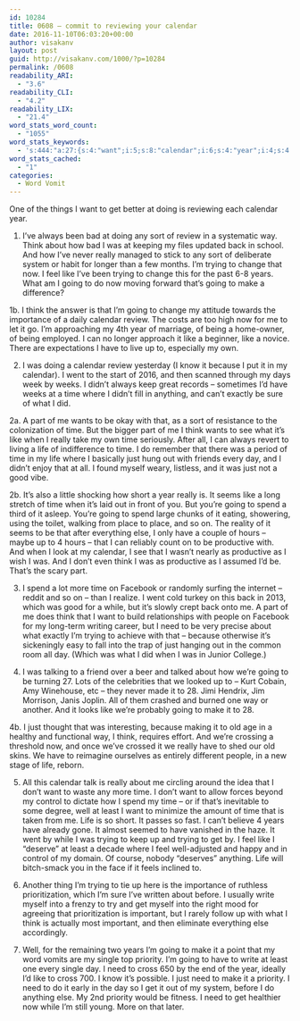 ```yaml
---
id: 10284
title: 0608 – commit to reviewing your calendar
date: 2016-11-10T06:03:20+00:00
author: visakanv
layout: post
guid: http://visakanv.com/1000/?p=10284
permalink: /0608
readability_ARI:
  - "3.6"
readability_CLI:
  - "4.2"
readability_LIX:
  - "21.4"
word_stats_word_count:
  - "1055"
word_stats_keywords:
  - 's:444:"a:27:{s:4:"want";i:5;s:8:"calendar";i:6;s:4:"year";i:4;s:4:"sort";i:3;s:6:"review";i:3;s:5:"think";i:7;s:6:"really";i:5;s:6:"trying";i:6;s:6:"change";i:3;s:4:"feel";i:3;s:4:"like";i:8;s:5:"years";i:3;s:5:"going";i:9;s:4:"make";i:4;s:7:"because";i:3;s:4:"went";i:3;s:4:"didn";i:3;s:4:"time";i:10;s:4:"part";i:4;s:4:"life";i:5;s:4:"just";i:5;s:5:"spend";i:4;s:10:"productive";i:3;s:4:"need";i:5;s:4:"well";i:3;s:5:"least";i:3;s:8:"priority";i:3;}";'
word_stats_cached:
  - "1"
categories:
  - Word Vomit
---
```

One of the things I want to get better at doing is reviewing each calendar year.

1. I’ve always been bad at doing any sort of review in a systematic way. Think about how bad I was at keeping my files updated back in school. And how I’ve never really managed to stick to any sort of deliberate system or habit for longer than a few months. I’m trying to change that now. I feel like I’ve been trying to change this for the past 6-8 years. What am I going to do now moving forward that’s going to make a difference?

1b. I think the answer is that I’m going to change my attitude towards the importance of a daily calendar review. The costs are too high now for me to let it go. I’m approaching my 4th year of marriage, of being a home-owner, of being employed. I can no longer approach it like a beginner, like a novice. There are expectations I have to live up to, especially my own.

2. I was doing a calendar review yesterday (I know it because I put it in my calendar). I went to the start of 2016, and then scanned through my days week by weeks. I didn’t always keep great records – sometimes I’d have weeks at a time where I didn’t fill in anything, and can’t exactly be sure of what I did. 

2a. A part of me wants to be okay with that, as a sort of resistance to the colonization of time. But the bigger part of me I think wants to see what it’s like when I really take my own time seriously. After all, I can always revert to living a life of indifference to time. I do remember that there was a period of time in my life where I basically just hung out with friends every day, and I didn’t enjoy that at all. I found myself weary, listless, and it was just not a good vibe. 

2b. It’s also a little shocking how short a year really is. It seems like a long stretch of time when it’s laid out in front of you. But you’re going to spend a third of it asleep. You’re going to spend large chunks of it eating, showering, using the toilet, walking from place to place, and so on. The reality of it seems to be that after everything else, I only have a couple of hours – maybe up to 4 hours – that I can reliably count on to be productive with. And when I look at my calendar, I see that I wasn’t nearly as productive as I wish I was. And I don’t even think I was as productive as I assumed I’d be. That’s the scary part.

3. I spend a lot more time on Facebook or randomly surfing the internet – reddit and so on – than I realize. I went cold turkey on this back in 2013, which was good for a while, but it’s slowly crept back onto me. A part of me does think that I want to build relationships with people on Facebook for my long-term writing career, but I need to be very precise about what exactly I’m trying to achieve with that – because otherwise it’s sickeningly easy to fall into the trap of just hanging out in the common room all day. (Which was what I did when I was in Junior College.)

4. I was talking to a friend over a beer and talked about how we’re going to be turning 27. Lots of the celebrities that we looked up to – Kurt Cobain, Amy Winehouse, etc – they never made it to 28. Jimi Hendrix, Jim Morrison, Janis Joplin. All of them crashed and burned one way or another. And it looks like we’re probably going to make it to 28. 

4b. I just thought that was interesting, because making it to old age in a healthy and functional way, I think, requires effort. And we’re crossing a threshold now, and once we’ve crossed it we really have to shed our old skins. We have to reimagine ourselves as entirely different people, in a new stage of life, reborn.

5. All this calendar talk is really about me circling around the idea that I don’t want to waste any more time. I don’t want to allow forces beyond my control to dictate how I spend my time – or if that’s inevitable to some degree, well at least I want to minimize the amount of time that is taken from me. Life is so short. It passes so fast. I can’t believe 4 years have already gone. It almost seemed to have vanished in the haze. It went by while I was trying to keep up and trying to get by. I feel like I “deserve” at least a decade where I feel well-adjusted and happy and in control of my domain. Of course, nobody “deserves” anything. Life will bitch-smack you in the face if it feels inclined to. 

6. Another thing I’m trying to tie up here is the importance of ruthless prioritization, which I’m sure I’ve written about before. I usually write myself into a frenzy to try and get myself into the right mood for agreeing that prioritization is important, but I rarely follow up with what I think is actually most important, and then eliminate everything else accordingly.

7. Well, for the remaining two years I’m going to make it a point that my word vomits are my single top priority. I’m going to have to write at least one every single day. I need to cross 650 by the end of the year, ideally I’d like to cross 700. I know it’s possible. I just need to make it a priority. I need to do it early in the day so I get it out of my system, before I do anything else. My 2nd priority would be fitness. I need to get healthier now while I’m still young. More on that later.